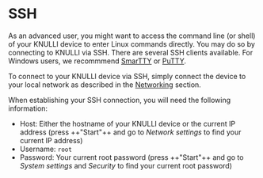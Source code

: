 # SSH

As an advanced user, you might want to access the command line (or shell) of your KNULLI device to enter Linux commands directly. You may do so by connecting to KNULLI via SSH. There are several SSH clients available. For Windows users, we recommmend [SmarTTY](https://sysprogs.com/SmarTTY) or [PuTTY](https://www.putty.org).

To connect to your KNULLI device via SSH, simply connect the device to your local network as described in the [Networking](../networking) section.

When establishing your SSH connection, you will need the following information:

* Host: Either the hostname of your KNULLI device or the current IP address (press ++"Start"++ and go to *Network settings* to find your current IP address)
* Username: `root`
* Password: Your current root password (press ++"Start"++ and go to *System settings* and *Security* to find your current root password)
